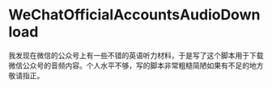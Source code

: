 # WeChatOfficialAccountsAudioDownload
我发现在微信的公众号上有一些不错的英语听力材料，于是写了这个脚本用于下载微信公众号的音频内容。个人水平不够，写的脚本非常粗糙简陋如果有不足的地方敬请指正。

